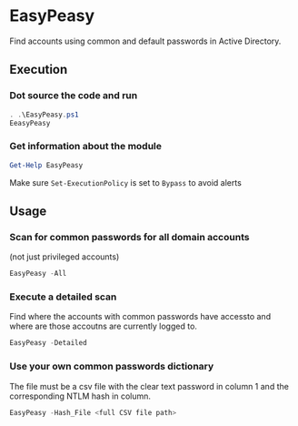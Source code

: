# EasyPeasy
Find accounts using common and default passwords in Active Directory.

## Execution
### Dot source the code and run
```powershell
. .\EasyPeasy.ps1
EeasyPeasy
```

### Get information about the module
```powershell
Get-Help EasyPeasy
```
Make sure `Set-ExecutionPolicy` is set to `Bypass` to avoid alerts


## Usage


### Scan for common passwords for all domain accounts 
(not just privileged accounts)
```powershell
EasyPeasy -All
```
### Execute a detailed scan
Find where the accounts with common passwords have accessto and where are those accoutns are currently logged to.
```powershell
EasyPeasy -Detailed
```

### Use your own common passwords dictionary 
The file must be a csv file with the clear text password in column 1 and the corresponding NTLM hash in column.
```powershell
EasyPeasy -Hash_File <full CSV file path>
```

